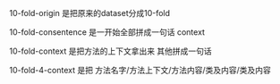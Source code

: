 10-fold-origin  是把原来的dataset分成10-fold

10-fold-consentence 是一开始全部拼成一句话  context 

10-fold-context  是把方法的上下文拿出来 其他拼成一句话

10-fold-4-context 是把 方法名字/方法上下文/方法内容/类及内容/类及内容